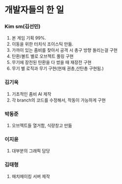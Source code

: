 # 개발자들의 한 일   

### Kim sm(김선민)  
1. 본 게임 기획 99%.
2. 이동을 위한 터치식 조이스틱 만듦.
3. 가까이 있는 좀비를 찾아서 공격 시 총구 방향 돌리는걸 구현
4. 탄환/볼트 별로 오브젝트 풀링 구현
5. 무기에 장전된 탄환을 다 썼을 때 재장전 구현
6. 무기 별 로직과 무기 구현(현재 권총,산탄총 구현됨.)

### 김기욱  
1. 기초적인 좀비 AI 제작
2. 각 branch의 코드를 수정해서, 작동이 가능하게 구현

### 박동준  
1. 오브젝트들 열거함, 식량창고 만듦

### 이지윤
1. 대부분의 그래픽 담당

### 김태형
1. 매치메이킹 서버 제작
